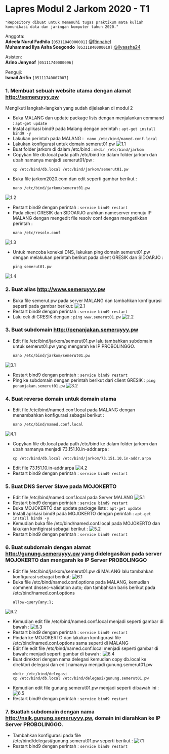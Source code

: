 # Lapres Modul 2 Jarkom 2020 - T1  
`"Repository dibuat untuk memenuhi tugas praktikum mata kuliah komunikasi data dan jaringan komputer tahun 2020."`  
  
Anggota:  
**Adeela Nurul Fadhila** `[05311840000001]` [@Rinnabel](https://github.com/Rinnabel)  
**Muhammad Ilya Asha Soegondo** `[05311840000010]` [@ilyaasha24](https://github.com/ilyaasha24/)  

Asisten:  
**Arino Jenynof** `[05111740000096]`  

Penguji:  
**Ismail Arifin** `[05111740007007]`  



### 1. Membuat sebuah website utama dengan alamat http://semeruyyy.pw
Mengikuti langkah-langkah yang sudah dijelaskan di modul 2
* Buka MALANG dan update package lists dengan menjalankan command : `apt-get update`
* Instal aplikasi bind9 pada Malang dengan perintah : `apt-get install bind9 -y`
* Lakukan perintah pada MALANG : ` nano /etc/bind/named.conf.local`
* Lakukan konfigurasi untuk domain semerut01.pw
![1.1](./Images/1/1.1.png)
* Buat folder jarkom di dalam /etc/bind : `mkdir /etc/bind/jarkom`
* Copykan file db.local pada path /etc/bind ke dalam folder jarkom dan ubah namanya menjadi semerut01/pw :
    ```
    cp /etc/bind/db.local /etc/bind/jarkom/semerut01.pw
    ```
* Buka file jarkom2020.com dan edit seperti gambar berikut :
    ```
    nano /etc/bind/jarkom/semerut01.pw
    ```
![1.2](./Images/1/1.2.png)
* Restart bind9 dengan perintah : `service bind9 restart`
* Pada client GRESIK dan SIDOARJO arahkan nameserver menuju IP MALANG dengan mengedit file resolv conf dengan mengetikkan perintah :
    ```
    nano /etc/resolv.conf
    ```
![1.3](./Images/1/1.3.png)
* Untuk mencoba koneksi DNS, lakukan ping domain semerut01.pw dengan melakukan perintah berikut pada client GRESIK dan SIDOARJO :
    ```
    ping semerut01.pw
    ```
![1.4](./Images/1/1.4.png)

### 2. Buat alias http://www.semeruyyy.pw
* Buka file semerut.pw pada server MALANG dan tambahkan konfigurasi seperti pada gambar berikut:
![2.1](./Images/2/2.1.png)
* Restart bind9 dengan perintah : `service bind9 restart`
* Lalu cek di GRESIK dengan : `ping www.semerut01.pw`
![2.2](./Images/2/2.2.png)

### 3. Buat subdomain http://penanjakan.semeruyyy.pw
* Edit file /etc/bind/jarkom/semerut01.pw lalu tambahkan subdomain untuk semerut01.pw yang mengarah ke IP PROBOLINGGO.
    ```
    nano /etc/bind/jarkom/semerut01.pw
    ```
![3.1](./Images/3/3.1.png)
* Restart bind9 dengan perintah : `service bind9 restart`
* Ping ke subdomain dengan perintah berikut dari client GRESIK : `ping penanjakan.semerut01.pw`
![3.2](./Images/3/3.2.png)

### 4. Buat reverse domain untuk domain utama
* Edit file /etc/bind/named.conf.local pada MALANG dengan menambahkan konfigurasi sebagai berikut :
    ```
    nano /etc/bind/named.conf.local
    ```
![4.1](./Images/4/4.1.png)
* Copykan file db.local pada path /etc/bind ke dalam folder jarkom dan ubah namanya menjadi 73.151.10.in-addr.arpa :
    ```
    cp /etc/bind/db.local /etc/bind/jarkom/73.151.10.in-addr.arpa
    ```
* Edit file 73.151.10.in-addr.arpa
![4.2](./Images/4/4.2.png)
* Restart bind9 dengan perintah : `service bind9 restart`

### 5. Buat DNS Server Slave pada MOJOKERTO
* Edit file /etc/bind/named.conf.local pada Server MALANG
![5.1](./Images/5/5.1.png)
* Restart bind9 dengan perintah : `service bind9 restart`
* Buka MOJOKERTO dan update package lists : `apt-get update`
* Install aplikasi bind9 pada MOJOKERTO dengan perintah : `apt-get install bind9 -y`
* Kemudian buka file /etc/bind/named.conf.local pada MOJOKERTO dan lakukan konfigirasi sebagai berikut :
![5.2](./Images/5/5.2.png)
* Restart bind9 dengan perintah : `service bind9 restart`

### 6. Buat subdomain dengan alamat http://gunung.semeruyyy.pw yang didelegasikan pada server MOJOKERTO dan mengarah ke IP Server PROBOLINGGO
* Edit file /etc/bind/jarkom/semerut01.pw di MALANG lalu tambahkan konfigurasi sebagai berikut:
![6.1](./Images/6/6.1.png)
* Buka file /etc/bind/named.conf.options pada MALANG, kemudian comment dnssec-validation auto; dan tambahkan baris berikut pada /etc/bind/named.conf.options
    ```
    allow-query{any;};
    ```
![6.2](./Images/6/6.2.png)
* Kemudian edit file /etc/bind/named.conf.local menjadi seperti gambar di bawah :
![6.3](./Images/6/6.3.png)
* Restart bind9 dengan perintah : `service bind9 restart`
* Pindah ke MOJOKERTO dan lakukan konfigurasi file /etc/bind/named.conf.options sama seperti di MALANG
* Edit file edit file /etc/bind/named.conf.local menjadi seperti gambar di bawah: menjadi seperti gambar di bawah :
![6.4](./Images/6/6.4.png)
* Buat direktori dengan nama delegasi kemudian copy db.local ke direktori delegasi dan edit namanya menjadi gunung.semerut01.pw
    ```
    mkdir /etc/bind/delegasi
    cp /etc/bind/db.local /etc/bind/delegasi/gunung.semerut01.pw
    ```
* Kemudian edit file gunung.semerut01.pw menjadi seperti dibawah ini :
![6.5](./Images/6/6.5.png)
* Restart bind9 dengan perintah : `service bind9 restart`

### 7. Buatlah subdomain dengan nama http://naik.gunung.semeruyyy.pw, domain ini diarahkan ke IP Server PROBOLINGGO.
* Tambahkan konfigurasi pada file /etc/bind/delegasi/gunung.semerut01.pw seperti berikut :
![7.1](./Images/7/7.1.png)
* Restart bind9 dengan perintah : `service bind9 restart`
